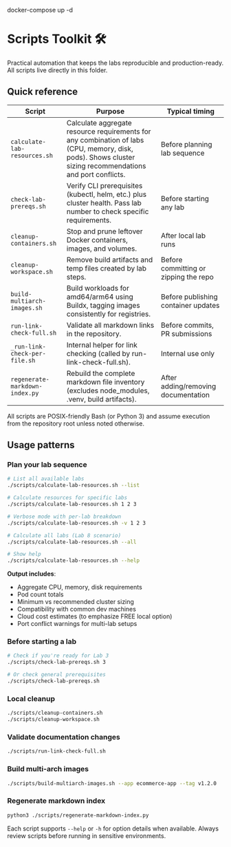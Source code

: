 docker-compose up -d
# Scripts Toolkit 🛠️

Practical automation that keeps the labs reproducible and production-ready. All scripts live directly in this folder.

## Quick reference

| Script | Purpose | Typical timing |
| --- | --- | --- |
| `calculate-lab-resources.sh` | Calculate aggregate resource requirements for any combination of labs (CPU, memory, disk, pods). Shows cluster sizing recommendations and port conflicts. | Before planning lab sequence |
| `check-lab-prereqs.sh` | Verify CLI prerequisites (kubectl, helm, etc.) plus cluster health. Pass lab number to check specific requirements. | Before starting any lab |
| `cleanup-containers.sh` | Stop and prune leftover Docker containers, images, and volumes. | After local lab runs |
| `cleanup-workspace.sh` | Remove build artifacts and temp files created by lab steps. | Before committing or zipping the repo |
| `build-multiarch-images.sh` | Build workloads for amd64/arm64 using Buildx, tagging images consistently for registries. | Before publishing container updates |
| `run-link-check-full.sh` | Validate all markdown links in the repository. | Before commits, PR submissions |
| `_run-link-check-per-file.sh` | Internal helper for link checking (called by run-link-check-full.sh). | Internal use only |
| `regenerate-markdown-index.py` | Rebuild the complete markdown file inventory (excludes node_modules, .venv, build artifacts). | After adding/removing documentation |

All scripts are POSIX-friendly Bash (or Python 3) and assume execution from the repository root unless noted otherwise.

## Usage patterns

### Plan your lab sequence

```bash
# List all available labs
./scripts/calculate-lab-resources.sh --list

# Calculate resources for specific labs
./scripts/calculate-lab-resources.sh 1 2 3

# Verbose mode with per-lab breakdown
./scripts/calculate-lab-resources.sh -v 1 2 3

# Calculate all labs (Lab 8 scenario)
./scripts/calculate-lab-resources.sh --all

# Show help
./scripts/calculate-lab-resources.sh --help
```

**Output includes**:
- Aggregate CPU, memory, disk requirements
- Pod count totals
- Minimum vs recommended cluster sizing
- Compatibility with common dev machines
- Cloud cost estimates (to emphasize FREE local option)
- Port conflict warnings for multi-lab setups

### Before starting a lab

```bash
# Check if you're ready for Lab 3
./scripts/check-lab-prereqs.sh 3

# Or check general prerequisites
./scripts/check-lab-prereqs.sh
```

### Local cleanup

```bash
./scripts/cleanup-containers.sh
./scripts/cleanup-workspace.sh
```

### Validate documentation changes

```bash
./scripts/run-link-check-full.sh
```

### Build multi-arch images

```bash
./scripts/build-multiarch-images.sh --app ecommerce-app --tag v1.2.0
```

### Regenerate markdown index

```bash
python3 ./scripts/regenerate-markdown-index.py
```

Each script supports `--help` or `-h` for option details when available. Always review scripts before running in sensitive environments.